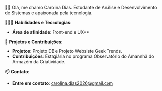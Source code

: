 👩🏻 Olá, me chamo Carolina Dias. Estudante de Análise e Desenvolvimento de Sistemas e apaixonada pela tecnologia.

👩🏻‍💻 **Habilidades e Tecnologias**:

- **Área de afinidade**: Front-end e UX**

📂 **Projetos e Contribuições**:

- **Projetos**: Projeto DB e Projeto Websiste Geek Trends.
- **Contribuições**: Estagiária no programa Observatório do Amannhã do Armazém da Criatividade.
  
📫 **Contato**:

- **Entre em contato**: carolina.dias2026@gmail.com

